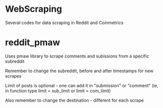 # WebScraping
Several codes for data scraping in Reddit and Coinmetrics

# reddit_pmaw
Uses pmaw library to scrape comments and subissions from a specific subreddit

Remember to change the subreddit, before and after timestamps for new scrapes

Limit of posts is optional - one can add it in "submission" or "comment" (ie, in function type limit = sub_limit or limit = com_limit)

Also remember to change the destination - different for each scrape

